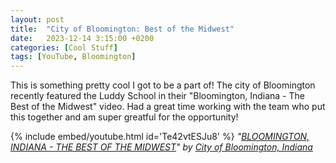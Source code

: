 ```yaml
---
layout: post
title:  "City of Bloomington: Best of the Midwest"
date:   2023-12-14 3:15:00 +0200
categories: [Cool Stuff]
tags: [YouTube, Bloomington]
---
```


This is something pretty cool I got to be a part of! The city of Bloomington recently featured the Luddy School in their "Bloomington, Indiana - The Best of the Midwest" video. Had a great time working with the team who put this together and am super greatful for the opportunity!

{% include embed/youtube.html id='Te42vtESJu8' %}
_"[BLOOMINGTON, INDIANA - THE BEST OF THE MIDWEST](https://www.youtube.com/watch?v=Te42vtESJu8)" by [City of Bloomington, Indiana](https://www.youtube.com/@citybloomington)_
